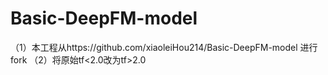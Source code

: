 # Basic-DeepFM-model
（1）本工程从https://github.com/xiaoleiHou214/Basic-DeepFM-model 进行fork
（2）将原始tf<2.0改为tf>2.0
